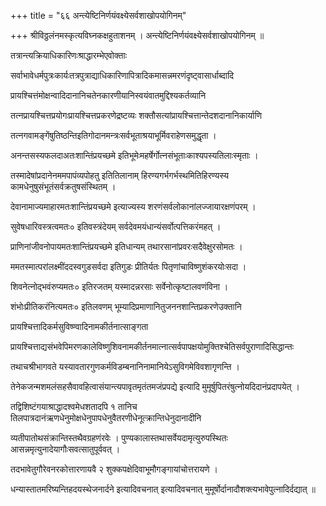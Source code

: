 +++
title = "६६ अन्त्येष्टिनिर्णयंवक्ष्येसर्वशाखोपयोगिनम्"

+++
श्रीविठ्ठलंनमस्कृत्यविघ्नकक्षहुताशनम् । अन्त्येष्टिनिर्णयंवक्ष्येसर्वशाखोपयोगिनम् ॥

तत्रान्त्यक्रियाधिकारिणःश्राद्धारम्भेएवोक्ताः

सर्वाभावेधर्मपुत्रःकार्यःतत्रपुत्राद्याधिकारिणापित्रादिकमासन्नमरणंदृष्ट्वासार्धाब्दादि

प्रायश्चित्तंमोक्षन्वादिदानानिचतेनकारणीयानिस्वयंवातमुद्दिश्यकर्तव्यानि

तत्नप्रायश्चित्तप्रयोगःप्रायश्चित्तप्रकरणेद्रष्टव्यः शक्तौसत्यांप्रायश्चित्तान्तेदशदानानिकार्याणि

तत्नगवामङ्गेंषुतिष्ठन्तिइतिगोदानमन्त्रःसर्वभूताश्रयाभूर्मिवराहेणसमुद्धृता ।

अनन्तसस्यफलदाअतःशान्तिंप्रयच्छमे इतिभूमेःमहर्षेर्गोत्नसंभूताःकाश्यपस्यतिलाःस्मृताः ।

तस्मादेषांप्रदानेनममपापंव्यपोहतु इतितिलानाम् हिरण्यगर्भगर्भस्थमितिहिरण्यस्य कामधेनुषुसंभूतंसर्वक्रतुषसंस्थितम् ।

देवानामाज्यमाहारमतःशान्तिंप्रयच्छमे इत्याज्यस्य शरणंसर्वलोकानांलज्जायारक्षणंपरम् ।

सुवेषधारिवस्त्रत्वमतः० इतिवस्त्रंदेयम् सर्वदेवमयंधान्यंसर्वोत्पत्तिकरंमहत् ।

प्राणिनांजीवनोपायमतःशान्तिंप्रयच्छमे इतिधान्यम् तथारसानांप्रवरःसदैवेक्षुरसोमतः ।

ममतस्मात्परांलक्ष्मींददस्वगुडसर्वदा इतिगुडः प्रीतिर्यतः पितृणांचाविष्णुशंकरयोःसदा ।

शिवनेत्नोद्भवंरुप्यमतः० इतिरजतम् यस्मादन्नरसाः सर्वेनोत्कृष्टालवणंविना ।

शंभोःप्रीतिकरंनित्यमतः० इतिलवणम् भूम्यादिप्रमाणानितुजननशान्तिप्रकरणेउक्तानि

प्रायश्चित्तादिकर्मसुविष्ण्वादिनामकीर्तनात्साङ्गता

प्रायश्चित्ताद्यसंभवेपिमरणकालेविष्णुशिवनामकीर्तनमात्नात्सर्वपापक्षयोमुक्तिश्चेतिसर्वपुराणादिसिद्धान्तः

तथाचश्रीभागवते यस्यावतारगुणकर्मविडम्बनानिनामानियेऽसुविगमेविवशागृणन्ति ।

तेनेकजन्मशमलंसहसैवावहित्वासंयान्त्यपावृतमृतंतमजंप्रपद्ये इत्यादि मुमूर्षुपितरंषुत्नोयदिदानंप्रदापयेत् ।

तद्विशिष्टंगयाश्राद्धादश्वमेधशतादपि १ तानिच तिलपात्रदानंऋणधेनुमोक्षधेनुपापधेनुवैतरणीधेनूत्क्रान्तिधेनुदानादीनि

व्यतीपातोथसंक्रान्तिस्तथैवग्रहणंरवेः । पुण्यकालास्तथासर्वेयदामृत्युरुपस्थितः आसन्नमृत्युनादेयागौःसवत्सातुपूर्ववत् ।

तदभावेतुगौरेवनरकोत्तारणायवै २ शुक्कपक्षेदिवाभूमौगङ्गायांचोत्तरायणे ।

धन्यास्तातमरिष्यन्तिहदयस्थेजनार्दने इत्यादिवचनात् इत्यादिवचनात् मुमूर्षोर्दानादौशक्त्यभावेपुत्नादिर्दद्यात् ॥
